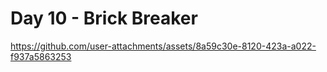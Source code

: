 <h1> Day 10 - Brick Breaker </h1>



https://github.com/user-attachments/assets/8a59c30e-8120-423a-a022-f937a5863253

